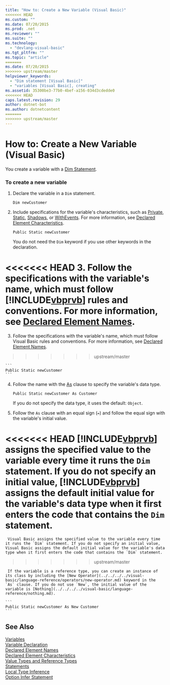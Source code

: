 ```yaml
---
title: "How to: Create a New Variable (Visual Basic)"
<<<<<<< HEAD
ms.custom: ""
ms.date: 07/20/2015
ms.prod: .net
ms.reviewer: ""
ms.suite: ""
ms.technology: 
  - "devlang-visual-basic"
ms.tgt_pltfrm: ""
ms.topic: "article"
=======
ms.date: 07/20/2015
>>>>>>> upstream/master
helpviewer_keywords: 
  - "Dim statement [Visual Basic]"
  - "variables [Visual Basic], creating"
ms.assetid: 35300be3-77b0-4bef-a156-034d3cdedde0
<<<<<<< HEAD
caps.latest.revision: 29
author: dotnet-bot
ms.author: dotnetcontent
=======
>>>>>>> upstream/master
---
```

# How to: Create a New Variable (Visual Basic)
You create a variable with a [Dim Statement](../../../../visual-basic/language-reference/statements/dim-statement.md).  
  
### To create a new variable  
  
1.  Declare the variable in a `Dim` statement.  
  
    ```  
    Dim newCustomer  
    ```  
  
2.  Include specifications for the variable's characteristics, such as [Private](../../../../visual-basic/language-reference/modifiers/private.md), [Static](../../../../visual-basic/language-reference/modifiers/static.md), [Shadows](../../../../visual-basic/language-reference/modifiers/shadows.md), or [WithEvents](../../../../visual-basic/language-reference/modifiers/withevents.md). For more information, see [Declared Element Characteristics](../../../../visual-basic/programming-guide/language-features/declared-elements/declared-element-characteristics.md).  
  
    ```  
    Public Static newCustomer  
    ```  
  
     You do not need the `Dim` keyword if you use other keywords in the declaration.  
  
<<<<<<< HEAD
3.  Follow the specifications with the variable's name, which must follow [!INCLUDE[vbprvb](~/includes/vbprvb-md.md)] rules and conventions. For more information, see [Declared Element Names](../../../../visual-basic/programming-guide/language-features/declared-elements/declared-element-names.md).  
=======
3.  Follow the specifications with the variable's name, which must follow Visual Basic rules and conventions. For more information, see [Declared Element Names](../../../../visual-basic/programming-guide/language-features/declared-elements/declared-element-names.md).  
>>>>>>> upstream/master
  
    ```  
    Public Static newCustomer  
    ```  
  
4.  Follow the name with the [As](../../../../visual-basic/language-reference/statements/as-clause.md) clause to specify the variable's data type.  
  
    ```  
    Public Static newCustomer As Customer  
    ```  
  
     If you do not specify the data type, it uses the default: `Object`.  
  
5.  Follow the `As` clause with an equal sign (`=`) and follow the equal sign with the variable's initial value.  
  
<<<<<<< HEAD
     [!INCLUDE[vbprvb](~/includes/vbprvb-md.md)] assigns the specified value to the variable every time it runs the `Dim` statement. If you do not specify an initial value, [!INCLUDE[vbprvb](~/includes/vbprvb-md.md)] assigns the default initial value for the variable's data type when it first enters the code that contains the `Dim` statement.  
=======
     Visual Basic assigns the specified value to the variable every time it runs the `Dim` statement. If you do not specify an initial value, Visual Basic assigns the default initial value for the variable's data type when it first enters the code that contains the `Dim` statement.  
>>>>>>> upstream/master
  
     If the variable is a reference type, you can create an instance of its class by including the [New Operator](../../../../visual-basic/language-reference/operators/new-operator.md) keyword in the `As` clause. If you do not use `New`, the initial value of the variable is [Nothing](../../../../visual-basic/language-reference/nothing.md).  
  
    ```  
    Public Static newCustomer As New Customer  
    ```  
  
## See Also  
 [Variables](../../../../visual-basic/programming-guide/language-features/variables/index.md)  
 [Variable Declaration](../../../../visual-basic/programming-guide/language-features/variables/variable-declaration.md)  
 [Declared Element Names](../../../../visual-basic/programming-guide/language-features/declared-elements/declared-element-names.md)  
 [Declared Element Characteristics](../../../../visual-basic/programming-guide/language-features/declared-elements/declared-element-characteristics.md)  
 [Value Types and Reference Types](../../../../visual-basic/programming-guide/language-features/data-types/value-types-and-reference-types.md)  
 [Statements](../../../../visual-basic/language-reference/statements/index.md)  
 [Local Type Inference](../../../../visual-basic/programming-guide/language-features/variables/local-type-inference.md)  
 [Option Infer Statement](../../../../visual-basic/language-reference/statements/option-infer-statement.md)
